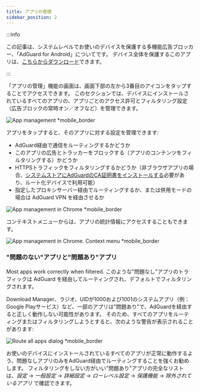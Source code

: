 ```yaml
---
title: アプリの管理
sidebar_position: 2
---
```


:::info

この記事は、システムレベルでお使いのデバイスを保護する多機能広告ブロッカー、「AdGuard for Android」についてです。 デバイス全体を保護するこのアプリは、[こちらからダウンロード](https://agrd.io/download-kb-adblock)できます。

:::

「アプリの管理」機能の画面は、画面下部の左から3番目のアイコンをタップすることでアクセスできます。 このセクションでは、デバイスにインストールされているすべてのアプリの、アプリごとのアクセス許可とフィルタリング設定（広告ブロックの常時オン／オフなど）を管理できます。

![App management \*mobile\_border](https://cdn.adtidy.org/blog/new/9sakapp_management.png)

アプリをタップすると、そのアプリに対する設定を管理できます:

- AdGuard経由で通信をルーティングするかどうか
- このアプリの広告とトラッカーをブロックする（アプリのコンテンツをフィルタリングする）かどうか
- HTTPSトラフィックをフィルタリングするかどうか（非ブラウザアプリの場合、[システムストアにAdGuardのCA証明書をインストールする](/adguard-for-android/solving-problems/https-certificate-for-rooted/)必要があり、ルート化デバイスで利用可能）
- 指定したプロキシサーバー経由でルーティングするか、または併用モードの場合は AdGuard VPN を経由させるか

![App management in Chrome \*mobile\_border](https://cdn.adtidy.org/blog/new/nvvgochrome_management.png)

コンテキストメニューからは、アプリの統計情報にアクセスすることもできます。

![App management in Chrome. Context menu \*mobile\_border](https://cdn.adtidy.org/blog/new/4z85achome_management_context_menu.png)

### "問題のない"アプリと"問題あり"アプリ

Most apps work correctly when filtered. このような"問題なし"アプリのトラフィックは AdGuard を経由してルーティングされ、デフォルトでフィルタリングされます。

Download Manager、ラジオ、UIDが1000および1001のシステムアプリ（例：Google Playサービス）など、一部のアプリは"問題あり"で、AdGuardを経由すると正しく動作しない可能性があります。 そのため、すべてのアプリをルーティングまたはフィルタリングしようとすると、次のような警告が表示されることがあります:

![Route all apps dialog \*mobile\_border](https://cdn.adtidy.org/blog/new/6du8jiroute_all.png)

お使いのデバイスにインストールされているすべてのアプリが正常に動作するよう、問題なしアプリのみをAdGuard経由でルーティングすることを強くお勧めします。 フィルタリングをしない方がいい"問題あり"アプリの完全なリストは、_設定_ → _一般設定_ → _詳細設定_ → _ローレベル設定_ → _保護機能_ → _除外されているアプリ_ で確認できます。

